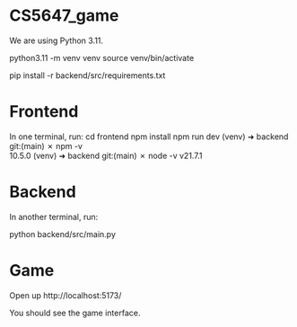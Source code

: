 # CS5647_game

We are using Python 3.11.

python3.11 -m venv venv
source venv/bin/activate

pip install -r backend/src/requirements.txt

# Frontend

In one terminal, run:
cd frontend
npm install
npm run dev
(venv) ➜ backend git:(main) ✗ npm -v  
10.5.0
(venv) ➜ backend git:(main) ✗ node -v
v21.7.1

# Backend

In another terminal, run:

python backend/src/main.py

# Game

Open up http://localhost:5173/

You should see the game interface.
